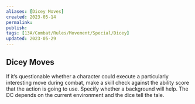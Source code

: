 ```yaml
---
aliases: [Dicey Moves]
created: 2023-05-14
permalink: 
publish: 
tags: [13A/Combat/Rules/Movement/Special/Dicey]
updated: 2023-05-29
---
```


## Dicey Moves

If it’s questionable whether a character could execute a particularly interesting move during combat, make a skill check against the ability score that the action is going to use. Specify whether a background will help. The DC depends on the current environment and the dice tell the tale.